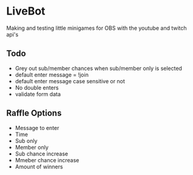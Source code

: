 # LiveBot
 Making and testing little minigames for OBS with the youtube and twitch api's

## Todo
- Grey out sub/member chances when sub/member only is selected
- default enter message = !join
- default enter message case sensitive or not
- No double enters
- validate form data

## Raffle Options
- Message to enter
- Time
- Sub only
- Member only
- Sub chance increase
- Mmeber chance increase
- Amount of winners

